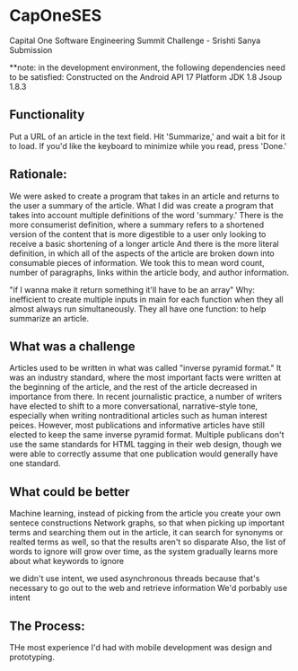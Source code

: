 # CapOneSES
Capital One Software Engineering Summit Challenge - Srishti Sanya Submission

**note: in the development environment, the following dependencies need to be satisfied:
Constructed on the Android API 17 Platform
JDK 1.8
Jsoup 1.8.3

Functionality
------------------

Put a URL of an article in the text field. Hit 'Summarize,' and wait a bit for it to load.
If you'd like the keyboard to minimize while you read, press 'Done.'

Rationale:
-------------------------
We were asked to create a program that takes in an article and returns to the user a summary of the article. 
What I did was create a program that takes into account multiple definitions of the word 'summary.'
There is the more consumerist definition, where a summary refers to a shortened version of the content that is more digestible to a user only looking to receive a basic shortening of a longer article
And there is the more literal definition, in which all of the aspects of the article are broken down into consumable pieces of information.
We took this to mean word count, number of paragraphs, links within the article body, and author information. 

"if I wanna make it return something it'll have to be an array"
	Why: inefficient to create multiple inputs in main for each function when they all almost always run simultaneously. They all have one function: to help summarize an article. 

What was a challenge
-----------------------------
Articles used to be written in what was called "inverse pyramid format." It was an industry standard, where the most important facts were written at the beginning of the article, and the rest of the article decreased in importance from there. 
In recent journalistic practice, a number of writers have elected to shift to a more conversational, narrative-style tone, especially when writing nontraditional articles such as human interest peices. 
However, most publications and informative articles have still elected to keep the same inverse pyramid format.
Multiple publicans don't use the same standards for HTML tagging in their web design, though we were able to correctly assume that one publication would generally have one standard. 

What could be better
-------------
Machine learning, instead of picking from the article you create your own sentece constructions
Network graphs, so that when picking up important terms and searching them out in the article, it can search for synonyms or realted terms as well, so that the results aren't so disparate
Also, the list of words to ignore will grow over time, as the system gradually learns more about what keywords to ignore


we didn't use intent, we used asynchronous threads because that's necessary to go out to the web and retrieve information
We'd porbably use intent

The Process:
-------
THe most experience I'd had with mobile development was design and prototyping. 
